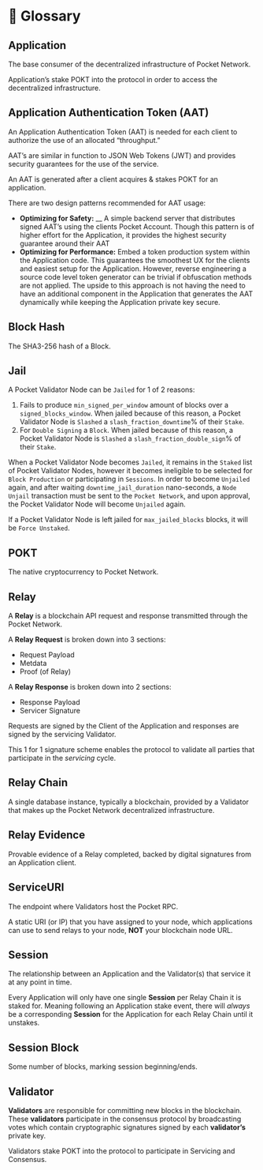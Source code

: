 # 📖 Glossary

## Application

The base consumer of the decentralized infrastructure of Pocket Network.

Application’s stake POKT into the protocol in order to access the decentralized infrastructure.

## Application Authentication Token (AAT)

An Application Authentication Token (AAT) is needed for each client to authorize the use of an allocated “throughput.”

AAT’s are similar in function to JSON Web Tokens (JWT) and provides security guarantees for the use of the service.

An AAT is generated after a client acquires & stakes POKT for an application.

There are two design patterns recommended for AAT usage:

* **Optimizing for Safety:** __ A simple backend server that distributes signed AAT’s using the clients Pocket Account. Though this pattern is of higher effort for the Application, it provides the highest security guarantee around their AAT
* **Optimizing for Performance:** Embed a token production system within the Application code. This guarantees the smoothest UX for the clients and easiest setup for the Application. However, reverse engineering a source code level token generator can be trivial if obfuscation methods are not applied. The upside to this approach is not having the need to have an additional component in the Application that generates the AAT dynamically while keeping the Application private key secure.

## Block Hash

The SHA3-256 hash of a Block.

## Jail

A Pocket Validator Node can be `Jailed` for 1 of 2 reasons:

1. Fails to produce `min_signed_per_window` amount of blocks over a `signed_blocks_window`. When jailed because of this reason, a Pocket Validator Node is `Slashed` a `slash_fraction_downtime`% of their `Stake`.
2. For `Double Signing` a `Block`. When jailed because of this reason, a Pocket Validator Node is `Slashed` a `slash_fraction_double_sign`% of their `Stake`.

When a Pocket Validator Node becomes `Jailed`, it remains in the `Staked` list of Pocket Validator Nodes, however it becomes ineligible to be selected for `Block Production` or participating in `Sessions`. In order to become `Unjailed` again, and after waiting `downtime_jail_duration` nano-seconds, a `Node Unjail` transaction must be sent to the `Pocket Network`, and upon approval, the Pocket Validator Node will become `Unjailed` again.

If a Pocket Validator Node is left jailed for `max_jailed_blocks` blocks, it will be `Force Unstaked`.

## POKT

The native cryptocurrency to Pocket Network.

## Relay

A **Relay** is a blockchain API request and response transmitted through the Pocket Network.

A **Relay Request** is broken down into 3 sections:

* Request Payload
* Metdata
* Proof (of Relay)

A **Relay Response** is broken down into 2 sections:

* Response Payload
* Servicer Signature

Requests are signed by the Client of the Application and responses are signed by the servicing Validator.

This 1 for 1 signature scheme enables the protocol to validate all parties that participate in the _servicing_ cycle.

## Relay Chain

A single database instance, typically a blockchain, provided by a Validator that makes up the Pocket Network decentralized infrastructure.

## Relay Evidence

Provable evidence of a Relay completed, backed by digital signatures from an Application client.

## ServiceURI

The endpoint where Validators host the Pocket RPC.

A static URI (or IP) that you have assigned to your node, which applications can use to send relays to your node, **NOT** your blockchain node URL.

## Session

The relationship between an Application and the Validator(s) that service it at any point in time.

Every Application will only have one single **Session** per Relay Chain it is staked for. Meaning following an Application stake event, there will _always_ be a corresponding **Session** for the Application for each Relay Chain until it unstakes.

## Session Block

Some number of blocks, marking session beginning/ends.

## Validator

**Validators** are responsible for committing new blocks in the blockchain. These **validators** participate in the consensus protocol by broadcasting votes which contain cryptographic signatures signed by each **validator’s** private key.

Validators stake POKT into the protocol to participate in Servicing and Consensus.
